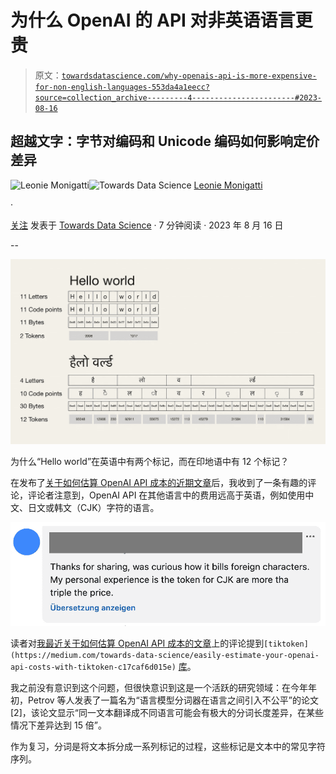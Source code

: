 # 为什么 OpenAI 的 API 对非英语语言更贵

> 原文：[`towardsdatascience.com/why-openais-api-is-more-expensive-for-non-english-languages-553da4a1eecc?source=collection_archive---------4-----------------------#2023-08-16`](https://towardsdatascience.com/why-openais-api-is-more-expensive-for-non-english-languages-553da4a1eecc?source=collection_archive---------4-----------------------#2023-08-16)

## 超越文字：字节对编码和 Unicode 编码如何影响定价差异

[](https://medium.com/@iamleonie?source=post_page-----553da4a1eecc--------------------------------)![Leonie Monigatti](https://medium.com/@iamleonie?source=post_page-----553da4a1eecc--------------------------------)[](https://towardsdatascience.com/?source=post_page-----553da4a1eecc--------------------------------)![Towards Data Science](https://towardsdatascience.com/?source=post_page-----553da4a1eecc--------------------------------) [Leonie Monigatti](https://medium.com/@iamleonie?source=post_page-----553da4a1eecc--------------------------------)

·

[关注](https://medium.com/m/signin?actionUrl=https%3A%2F%2Fmedium.com%2F_%2Fsubscribe%2Fuser%2F3a38da70d8dc&operation=register&redirect=https%3A%2F%2Ftowardsdatascience.com%2Fwhy-openais-api-is-more-expensive-for-non-english-languages-553da4a1eecc&user=Leonie+Monigatti&userId=3a38da70d8dc&source=post_page-3a38da70d8dc----553da4a1eecc---------------------post_header-----------) 发表于 [Towards Data Science](https://towardsdatascience.com/?source=post_page-----553da4a1eecc--------------------------------) · 7 分钟阅读 · 2023 年 8 月 16 日[](https://medium.com/m/signin?actionUrl=https%3A%2F%2Fmedium.com%2F_%2Fvote%2Ftowards-data-science%2F553da4a1eecc&operation=register&redirect=https%3A%2F%2Ftowardsdatascience.com%2Fwhy-openais-api-is-more-expensive-for-non-english-languages-553da4a1eecc&user=Leonie+Monigatti&userId=3a38da70d8dc&source=-----553da4a1eecc---------------------clap_footer-----------)

--

[](https://medium.com/m/signin?actionUrl=https%3A%2F%2Fmedium.com%2F_%2Fbookmark%2Fp%2F553da4a1eecc&operation=register&redirect=https%3A%2F%2Ftowardsdatascience.com%2Fwhy-openais-api-is-more-expensive-for-non-english-languages-553da4a1eecc&source=-----553da4a1eecc---------------------bookmark_footer-----------)![](img/7dbc785874f6574c212f692b9a203709.png)

为什么“Hello world”在英语中有两个标记，而在印地语中有 12 个标记？

在发布了[关于如何估算 OpenAI API 成本的近期文章](https://medium.com/towards-data-science/easily-estimate-your-openai-api-costs-with-tiktoken-c17caf6d015e)后，我收到了一条有趣的评论，评论者注意到，OpenAI API 在其他语言中的费用远高于英语，例如使用中文、日文或韩文（CJK）字符的语言。

![](img/8e0c5de69c8cc1d758147b74a591882f.png)

读者对[我最近关于如何估算 OpenAI API 成本的文章](https://medium.com/towards-data-science/easily-estimate-your-openai-api-costs-with-tiktoken-c17caf6d015e)上的评论提到`[tiktoken](https://medium.com/towards-data-science/easily-estimate-your-openai-api-costs-with-tiktoken-c17caf6d015e)` [库](https://medium.com/towards-data-science/easily-estimate-your-openai-api-costs-with-tiktoken-c17caf6d015e)。

我之前没有意识到这个问题，但很快意识到这是一个活跃的研究领域：在今年年初，Petrov 等人发表了一篇名为“语言模型分词器在语言之间引入不公平”的论文[2]，该论文显示“同一文本翻译成不同语言可能会有极大的分词长度差异，在某些情况下差异达到 15 倍”。

作为复习，分词是将文本拆分成一系列标记的过程，这些标记是文本中的常见字符序列。
